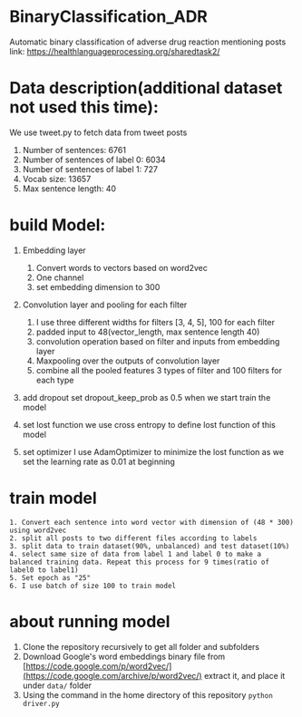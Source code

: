 # BinaryClassification_ADR
Automatic binary classification of adverse drug reaction mentioning posts
link: https://healthlanguageprocessing.org/sharedtask2/

# Data description(additional dataset not used this time):
We use tweet.py to fetch data from tweet posts
  1. Number of sentences:	6761
  2. Number of sentences of label 0:	6034
  3. Number of sentences of label 1:	727
  4. Vocab size:	13657
  5. Max sentence length:	40
# build Model:
1. Embedding layer
	1. Convert words to vectors based on word2vec
	2. One channel
	3. set embedding dimension to 300

2. Convolution layer and pooling for each filter
	1. I use three different widths for filters [3, 4, 5], 100 for each filter
	2. padded input to 48(vector_length, max sentence length 40)
	3. convolution operation based on filter and inputs from embedding layer 
	4. Maxpooling over the outputs of convolution layer
	5. combine all the pooled features 3 types of filter and 100 filters for each type

3. add dropout
	set dropout_keep_prob as 0.5 when we start train the model

4. set lost function
	we use cross entropy to define lost function of this model

5. set optimizer
	I use AdamOptimizer to minimize the lost function as we set the learning rate as 0.01 at beginning

# train model
	1. Convert each sentence into word vector with dimension of (48 * 300) using word2vec
	2. split all posts to two different files according to labels
	3. split data to train dataset(90%, unbalanced) and test dataset(10%)
	4. select same size of data from label 1 and label 0 to make a balanced training data. Repeat this process for 9 times(ratio of label0 to label1)
	5. Set epoch as "25"
	6. I use batch of size 100 to train model 
# about running model
1) Clone the repository recursively to get all folder and subfolders  
2) Download Google's word embeddings binary file from [https://code.google.com/p/word2vec/](https://code.google.com/archive/p/word2vec/) extract it, and place it under `data/` folder
3) Using the command in the home directory of this repository
		`python driver.py`
